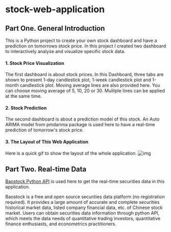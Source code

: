 # stock-web-application

## Part One.  General Introduction

This is a Python project to create your own stock dashboard and have a prediction on tomorrows stock price.
In this project I created two dashboard to interactively analyse and visualize specific stock data.
#### 1. Stock Price Visualization
The first dashboard is about stock prices. In this Dashboard, three tabs are shown to present 1-day candlestick plot, 1-week candlestick plot and 1-month candlestick plot. Moving average lines are also provided here. You can choose moving average of 5, 10, 20 or 30. Mulitple lines can be applied at the same time.

#### 2. Stock Prediction
The second dashboard is about a prediction model of this stock. An Auto ARIMA model from pmdarima package is used here to have a real-time prediction of tomorrow's stock price. 

#### 3.  The Layout of This Web Application
Here is a quick gif to show the layout of the whole application.
![img](https://github.com/cathyzjc/stock-application/blob/main/image/layout.gif)
 
 
## Part Two.   Real-time Data 

[Baostock Python API](http://baostock.com/baostock/index.php/%E9%A6%96%E9%A1%B5) is used here to get the real-time securities data in this application.

Baostock is a free and open source securities data platform (no registration required). It provides a large amount of accurate and complete securities historical market data, listed company financial data, etc. of Chinese stock market. 
Users can obtain securities data information through python API, which meets the data needs of quantitative trading investors, quantitative finance enthusiasts, and econometrics practitioners.
